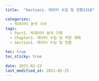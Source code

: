 ```yaml
---
title:  "Section1. 데이터 수집 및 전환1310"

categories:
  - 빅데이터 분석 기사
tags: 
  - Part1. 빅데이터 분석 기획
  - Chapter3. 데이터 수집 및 저장 계획
  - Section1. 데이터 수집 및 전환

toc: true
toc_sticky: true
 
date: 2021-02-23
last_modified_at: 2021-02-25
---
```

